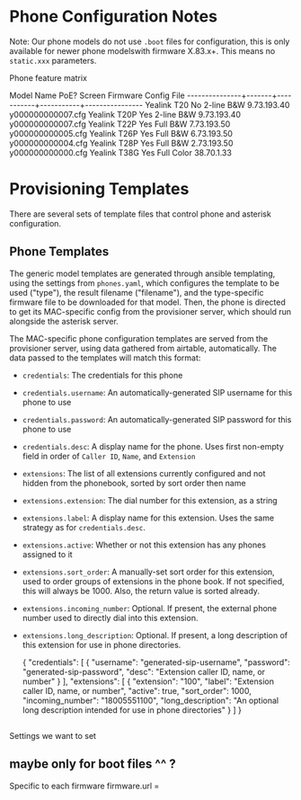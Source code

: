 # Phone Configuration Notes

Note: Our phone models do not use `.boot` files for configuration, this is only available
for newer phone modelswith firmware X.83.x+. This means no `static.xxx` parameters.

Phone feature matrix

Model Name      PoE?    Screen      Firmware    Config File
---------------+-------+-----------+-----------+----------------
Yealink T20     No      2-line B&W  9.73.193.40 y000000000007.cfg
Yealink T20P    Yes     2-line B&W  9.73.193.40 y000000000007.cfg
Yealink T22P    Yes     Full B&W    7.73.193.50 y000000000005.cfg
Yealink T26P    Yes     Full B&W    6.73.193.50 y000000000004.cfg
Yealink T28P    Yes     Full B&W    2.73.193.50 y000000000000.cfg
Yealink T38G    Yes     Full Color  38.70.1.33

# Provisioning Templates
There are several sets of template files that control phone and asterisk configuration.

## Phone Templates
The generic model templates are generated through ansible templating, using the settings from `phones.yaml`,
which configures the template to be used ("type"), the result filename ("filename"), and the type-specific
firmware file to be downloaded for that model. Then, the phone is directed to get its MAC-specific config from
the provisioner server, which should run alongside the asterisk server.

The MAC-specific phone configuration templates are served from the provisioner server,
using data gathered from airtable, automatically. The data passed to the templates will match this format:

 - `credentials`: The credentials for this phone
 - `credentials.username`: An automatically-generated SIP username for this phone to use
 - `credentials.password`: An automatically-generated SIP password for this phone to use
 - `credentials.desc`: A display name for the phone. Uses first non-empty field in order of `Caller ID`, `Name`, and `Extension`
 - `extensions`: The list of all extensions currently configured and not hidden from the phonebook, sorted by sort order then name
 - `extensions.extension`: The dial number for this extension, as a string
 - `extensions.label`: A display name for this extension. Uses the same strategy as for `credentials.desc`.
 - `extensions.active`: Whether or not this extension has any phones assigned to it
 - `extensions.sort_order`: A manually-set sort order for this extension, used to order groups of extensions in the phone book. If not specified, this will always be 1000. Also, the return value is sorted already.
 - `extensions.incoming_number`: Optional. If present, the external phone number used to directly dial into this extension.
 - `extensions.long_description`: Optional. If present, a long description of this extension for use in phone directories.

    {
        "credentials": [
            {
                "username": "generated-sip-username",
                "password": "generated-sip-password",
                "desc": "Extension caller ID, name, or number"
            }
        ],
        "extensions": [
            {
                "extension": "100",
                "label": "Extension caller ID, name, or number",
                "active": true,
                "sort_order": 1000,
                "incoming_number": "18005551100",
                "long_description": "An optional long description intended for use in phone directories"
            }
        ]
    }

##
Settings we want to set

## maybe only for boot files ^^ ?
Specific to each firmware
firmware.url =
